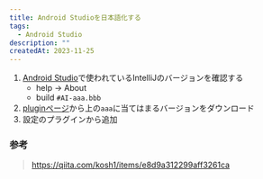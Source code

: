 ```yaml
---
title: Android Studioを日本語化する
tags:
  - Android Studio
description: ""
createdAt: 2023-11-25
---
```


1. [Android Studio](https://developer.android.com/studio)で使われているIntelliJのバージョンを確認する
   - help -> About
   - build `#AI-aaa.bbb`
2. [pluginページ](https://plugins.jetbrains.com/plugin/13964-japanese-language-pack------/versions)から上の`aaa`に当てはまるバージョンをダウンロード
3. 設定のプラグインから追加

### 参考

> <https://qiita.com/kosh1/items/e8d9a312299aff3261ca>
